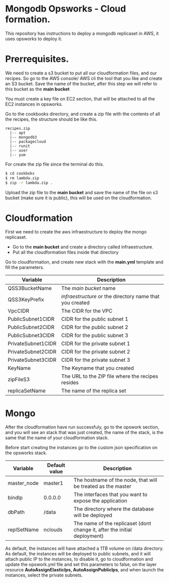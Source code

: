 # Mongodb Opsworks - Cloud formation.

This repository has instructions to deploy a mongodb replicaset in AWS, it uses opsworks to deploy it.

# Prerrequisites.
We need to create a s3 bucket to put all our cloudformation files, and our recipes. So go to the AWS console/ AWS cli  the tool that you like and create an S3 bucket. Save the name of the bucket, after this step we will refer to this bucket as the **main bucket**

You must create a key file on EC2 section, that will be attached to all the EC2 instances in opsworks.

Go to the cookbooks directory, and create a zip file with the contents of all the recipes, the structure should be like this.

```
recipes.zip
  |-- apt
  |-- mongodb3
  |-- packagecloud
  |-- runit
  |-- user
  |-- yum
```
For create the zip file since the terminal do this.
```sh
$ cd cookboks
$ rm lambda.zip
$ zip -r lambda.zip .
```
Upload the zip file to the **main bucket** and save the name of the file on s3 bucket (make sure it is public), this will be used on the cloudformation.

# Cloudformation
First we need to create the aws infraestructure to deploy the mongo replicaset.
 - Go to the **main bucket** and create a directory called infraestructure.
 - Put all the cloudformation files inside that directory

 Go to cloudformation, and create new stack with the **main.yml** template and fill the parameters.

| Variable | Description |
| ------ | ------ |
| QSS3BucketName | The *main bucket* name |
| QSS3KeyPrefix | *infraestructure* or the directory name that you created |
| VpcCIDR | The CIDR for the VPC |
| PublicSubnet1CIDR | CIDR for the public subnet 1 |
| PublicSubnet2CIDR | CIDR for the public subnet 2 |
| PublicSubnet3CIDR | CIDR for the public subnet 3 |
| PrivateSubnet1CIDR | CIDR for the private subnet 1 |
| PrivateSubnet2CIDR | CIDR for the private subnet 2 |
| PrivateSubnet3CIDR | CIDR for the private subnet 3 |
| KeyName | The Keyname that you created |
| zipFileS3 | The URL to the ZIP file where the recipes resides |
| replicaSetName | The name of the replica set |

# Mongo
After the cloudformation have run successfuly, go to the opswork section, and you will see an stack that was just created, the name of the stack, is the same that the name of your cloudformation stack.

Before start creating the instances go to the custom json specification on the opsworks stack.

| Variable | Default value | Description |
| ------ | ------ | ------- |
| master_node | master1 | The hostname of the node, that will be treated as the master   |
| bindIp | 0.0.0.0 | The interfaces that you want to expose the application |
| dbPath | /data |  The directory where the database will be deployed |
| replSetName | nclouds | The name of the replicaset (dont change it, after the initial deployment) |

As default, the instances will have attached a 1TB volume on /data directory.
As default, the instances will be deployed to public subnets, and it will attach public IP to the instances, to disable it, go to cloudformation and update the opswork.yml file and set this parameters to false, on the layer resource       **AutoAssignElasticIps,  AutoAssignPublicIps**, and when launch the instances, select the private subnets.

